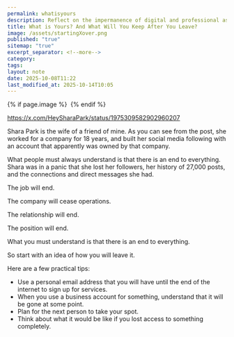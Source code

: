 ```yaml
---
permalink: whatisyours
description: Reflect on the impermanence of digital and professional assets in "What is Yours? And What Will You Keep After You Leave?" This insightful piece explores the importance of planning for the inevitable end of jobs, relationships, and digital presences. Learn practical tips for maintaining control over your personal and professional life, ensuring a smoother transition when change occurs.
title: What is Yours? And What Will You Keep After You Leave?
image: /assets/startingXover.png
published: "true"
sitemap: "true"
excerpt_separator: <!--more-->
category:
tags:
layout: note
date: 2025-10-08T11:22
last_modified_at: 2025-10-14T10:05
---
```



{% if page.image %} <img src="{{ page.image }}" alt=""> {% endif %}

https://x.com/HeySharaPark/status/1975309582902960207

Shara Park is the wife of a friend of mine. As you can see from the post, she worked for a company for 18 years, and built her social media following with an account that apparently was owned by that company. 

What people must always understand is that there is an end to everything. Shara was in a panic that she lost her followers, her history of 27,000 posts, and the connections and direct messages she had. 

The job will end. 

The company will cease operations. 

The relationship will end. 

The position will end. 

What you must understand is that there is an end to everything. 

So start with an idea of how you will leave it. 

Here are a few practical tips: 
- Use a personal email address that you will have until the end of the internet to sign up for services.
- When you use a business account for something, understand that it will be gone at some point. 
- Plan for the next person to take your spot.
- Think about what it would be like if you lost access to something completely.